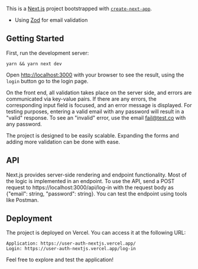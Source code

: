 This is a [Next.js](https://nextjs.org/) project bootstrapped with [`create-next-app`](https://github.com/vercel/next.js/tree/canary/packages/create-next-app).
- Using [Zod](https://zod.dev/) for email validation
## Getting Started

First, run the development server:

`yarn && yarn next dev`

Open [http://localhost:3000](http://localhost:3000) with your browser to see the result, using the `login` button go to the login page. 

On the front end, all validation takes place on the server side, and errors are communicated via key-value pairs. If there are any errors, the corresponding input field is focused, and an error message is displayed. For testing purposes, entering a valid email with any password will result in a "valid" response. To see an "invalid" error, use the email fail@test.co with any password.

The project is designed to be easily scalable. Expanding the forms and adding more validation can be done with ease.

## API
Next.js provides server-side rendering and endpoint functionality. Most of the logic is implemented in an endpoint. To use the API, send a POST request to https://localhost:3000/api/log-in with the request body as {"email": string, "password": string}. You can test the endpoint using tools like Postman.


## Deployment
The project is deployed on Vercel. You can access it at the following URL:

    Application: https://user-auth-nextjs.vercel.app/
    Login: https://user-auth-nextjs.vercel.app/log-in

Feel free to explore and test the application!
